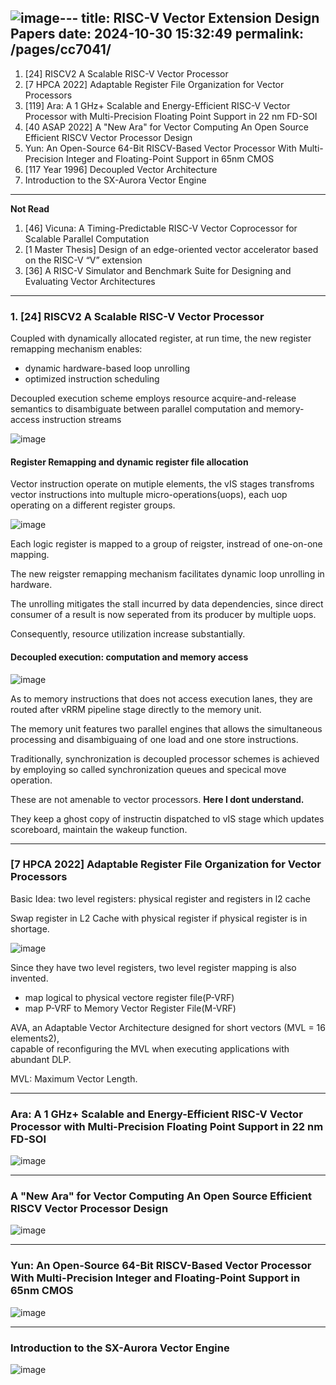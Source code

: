 ![image](https://github.com/user-attachments/assets/566fc880-6846-44aa-a659-d141e4acae02)---
title: RISC-V Vector Extension Design Papers
date: 2024-10-30 15:32:49
permalink: /pages/cc7041/
---

1. [24] RISCV2 A Scalable RISC-V Vector Processor
2. [7 HPCA 2022] Adaptable Register File Organization for Vector Processors
3. [119] Ara: A 1 GHz+ Scalable and Energy-Efficient RISC-V Vector Processor with Multi-Precision Floating Point Support in 22 nm FD-SOI
4. [40 ASAP 2022] A "New Ara" for Vector Computing An Open Source Efficient RISCV Vector Processor Design
5. Yun: An Open-Source 64-Bit RISCV-Based Vector Processor With Multi-Precision Integer and Floating-Point Support in 65nm CMOS
6. [117 Year 1996] Decoupled Vector Architecture
7. Introduction to the SX-Aurora Vector Engine

---
**Not Read**
1. [46] Vicuna: A Timing-Predictable RISC-V Vector Coprocessor for Scalable Parallel Computation
2. [1 Master Thesis] Design of an edge-oriented vector accelerator based on the RISC-V “V” extension
3. [36] A RISC-V Simulator and Benchmark Suite for Designing and Evaluating Vector Architectures
---
### 1. [24] RISCV2 A Scalable RISC-V Vector Processor

Coupled with dynamically allocated register, at run time, the new register remapping mechanism enables:
- dynamic hardware-based loop unrolling
- optimized instruction scheduling

Decoupled execution scheme employs resource acquire-and-release semantics to disambiguate between parallel computation and memory-access instruction streams

![image](https://github.com/user-attachments/assets/3a7ef400-9ca7-406c-9df9-8e0281837dce)


#### Register Remapping and dynamic register file allocation

Vector instruction operate on mutiple elements, the vIS stages transfroms vector instructions into multuple micro-operations(uops), each uop operating on a different register groups.

![image](https://github.com/user-attachments/assets/03117910-2565-4a3a-8175-bb7379e383e1)

Each logic register is mapped to a group of reigster, instread of one-on-one  mapping.

The new reigster remapping mechanism facilitates dynamic loop unrolling in hardware.

The unrolling mitigates the stall incurred by data dependencies, since direct consumer of a result is now seperated from its producer by multiple uops.

Consequently, resource utilization increase substantially.

#### Decoupled execution: computation and memory access

![image](https://github.com/user-attachments/assets/42c8825f-8082-4214-9317-cfdb0872f9e9)

As to memory instructions that does not access execution lanes, they are routed after vRRM pipeline stage directly to the memory unit.

The memory unit features two parallel engines that allows the simultaneous processing and disambiguaing of one load and one store instructions.

Traditionally, synchronization is decoupled processor schemes is achieved by employing so called synchronization queues and specical move operation.

These are not amenable to vector processors. **Here I dont understand.**

They keep a ghost copy of instructin dispatched to vIS stage which updates scoreboard, maintain the wakeup function.

---
### [7 HPCA 2022] Adaptable Register File Organization for Vector Processors

Basic Idea: two level registers: physical register and registers in l2 cache

Swap register in L2 Cache with physical register if physical register is in shortage.

![image](https://github.com/user-attachments/assets/4865d534-223c-48d0-a3a8-9aa5acf83843)

Since they have two level registers, two level register mapping is also invented.

- map logical to physical vectore register file(P-VRF)
- map P-VRF to Memory Vector Register File(M-VRF)

AVA, an Adaptable Vector Architecture designed for short vectors (MVL = 16 elements2),\
capable of reconfiguring the MVL when executing applications with abundant DLP.

MVL: Maximum Vector Length.

---
### Ara: A 1 GHz+ Scalable and Energy-Efficient RISC-V Vector Processor with Multi-Precision Floating Point Support in 22 nm FD-SOI

![image](https://github.com/user-attachments/assets/c773a311-038c-456b-a64a-05fdcd9b042e)


---
### A "New Ara" for Vector Computing An Open Source Efficient RISCV Vector Processor Design

![image](https://github.com/user-attachments/assets/69f6bd81-3aef-47b0-ae9f-7d836ba93088)


---
### Yun: An Open-Source 64-Bit RISCV-Based Vector Processor With Multi-Precision Integer and Floating-Point Support in 65nm CMOS

![image](https://github.com/user-attachments/assets/91af17ac-deff-4774-b7e3-690c6b3769da)

---
### Introduction to the SX-Aurora Vector Engine

![image](https://github.com/user-attachments/assets/a03c12ee-ed7d-4198-96db-14111cd38328)

